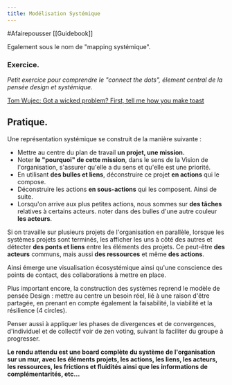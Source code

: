 ```yaml
---
title: Modélisation Systémique
---
```

#Afairepousser [[Guidebook]]

Egalement sous le nom de "mapping systémique".

### Exercice.

*Petit exercice pour comprendre le "connect the dots", élement central de la pensée design et systémique.*

[Tom Wujec: Got a wicked problem? First, tell me how you make toast](https://www.ted.com/talks/tom_wujec_got_a_wicked_problem_first_tell_me_how_you_make_toast)

## Pratique.

Une représentation systémique se construit de la manière suivante :

- Mettre au centre du plan de travail **un projet, une mission.**
- Noter **le "pourquoi" de cette mission**, dans le sens de la Vision de l'organisation, s'assurer qu'elle a du sens et qu'elle est une priorité.
- En utilisant **des bulles et liens**, déconstruire ce projet **en actions** qui le compose.
- Déconstruire les actions **en sous-actions** qui les composent. Ainsi de suite.
- Lorsqu'on arrive aux plus petites actions, nous sommes sur **des tâches** relatives à certains acteurs. noter dans des bulles d'une autre couleur **les acteurs**.

Si on travaille sur plusieurs projets de l'organisation en parallèle, lorsque les systèmes projets sont terminés, les afficher les uns à côté des autres et détecter **des ponts et liens** entre les éléments des projets. Ce peut-être **des acteurs** communs, mais aussi **des ressources** et même **des actions**.

Ainsi émerge une visualisation écosystémique ainsi qu'une conscience des points de contact, des collaborations à mettre en place.

Plus important encore, la construction des systèmes reprend le modèle de pensée Design : mettre au centre un besoin réel, lié à une raison d'être partagée, en prenant en compte également la faisabilité, la viabilité et la résilience (4 circles).

Penser aussi à appliquer les phases de divergences et de convergences, d'individuel et de collectif voir de zen voting, suivant la faciliter du groupe à progresser.

**Le rendu attendu est une board complète du système de l'organisation sur un mur, avec les éléments projets, les actions, les liens, les acteurs, les ressources, les frictions et fluidités ainsi que les informations de complémentarités, etc...**